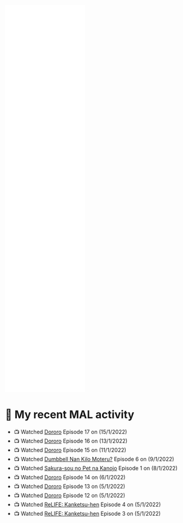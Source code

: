 ![Metrics](https://github.com/noxan-dev/noxan-dev/blob/main/github-metrics.svg)

# 🌸 My recent MAL activity

<!-- MAL_ACTIVITY:start -->

- 📺 Watched [Dororo](https://myanimelist.net/anime/37520) Episode 17 on (15/1/2022)
- 📺 Watched [Dororo](https://myanimelist.net/anime/37520) Episode 16 on (13/1/2022)
- 📺 Watched [Dororo](https://myanimelist.net/anime/37520) Episode 15 on (11/1/2022)
- 📺 Watched [Dumbbell Nan Kilo Moteru?](https://myanimelist.net/anime/39026) Episode 6 on (9/1/2022)
- 📺 Watched [Sakura-sou no Pet na Kanojo](https://myanimelist.net/anime/13759) Episode 1 on (8/1/2022)
- 📺 Watched [Dororo](https://myanimelist.net/anime/37520) Episode 14 on (6/1/2022)
- 📺 Watched [Dororo](https://myanimelist.net/anime/37520) Episode 13 on (5/1/2022)
- 📺 Watched [Dororo](https://myanimelist.net/anime/37520) Episode 12 on (5/1/2022)
- 📺 Watched [ReLIFE: Kanketsu-hen](https://myanimelist.net/anime/35466) Episode 4 on (5/1/2022)
- 📺 Watched [ReLIFE: Kanketsu-hen](https://myanimelist.net/anime/35466) Episode 3 on (5/1/2022)

<!-- MAL_ACTIVITY:end -->
